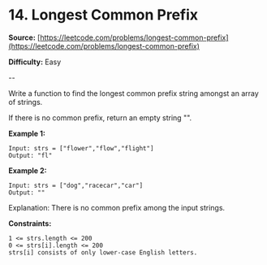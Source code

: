 # 14. Longest Common Prefix


**Source:** [https://leetcode.com/problems/longest-common-prefix](https://leetcode.com/problems/longest-common-prefix)
 
**Difficulty:** Easy

--

Write a function to find the longest common prefix string amongst an array of strings.

If there is no common prefix, return an empty string "".

**Example 1:**

    Input: strs = ["flower","flow","flight"]
    Output: "fl"

**Example 2:**

    Input: strs = ["dog","racecar","car"]
    Output: ""
Explanation: There is no common prefix among the input strings.

 
**Constraints:**

    1 <= strs.length <= 200
    0 <= strs[i].length <= 200
    strs[i] consists of only lower-case English letters.



